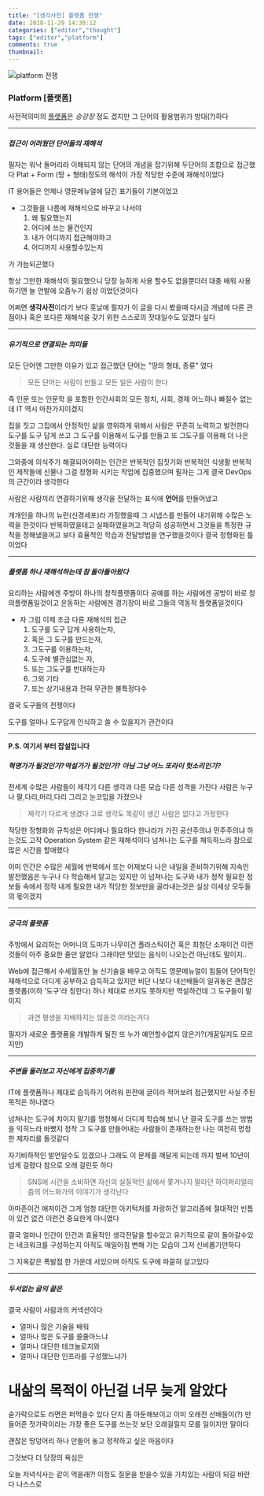 ```yaml
---
title: "[생각사전] 플랫폼 전쟁"
date: 2018-11-29 14:30:12
categories: ["editor","thought"]
tags: ["editor","platform"]
comments: true
thumbnail:
---
```

![platform 전쟁](https://user-images.githubusercontent.com/22788288/49204792-59da9d00-f3f0-11e8-9e38-c048256aaad4.jpg)

### Platform [플랫폼]

사전적의미의 [플랫폼](https://ko.wikipedia.org/wiki/%ED%94%8C%EB%9E%AB%ED%8F%BC)은 *승강장* 정도 겠지만 그 단어의 활용범위가 방대(?)하다

---
##### 접근이 어려웠던 단어들의 재해석
필자는 워낙 돌머리라 이해되지 않는 단어의 개념을 잡기위해 두단어의 조합으로 접근했다
Plat + Form (땅 + 형태)정도의 해석이 가장 적당한 수준에 재해석이었다

IT 용어들은 언제나 영문메뉴얼에 담긴 표기들이 기본이었고 
* 그것들을 나름에 재해석으로 바꾸고 나서야
	1. 왜 필요했는지 
	2. 어디에 쓰는 물건인지 
	3. 내가 어디까지 접근해야하고 
	4. 어디까지 사용할수있는지

가 가늠되곤했다

항상 그만한 재해석이 필요했으니 당장 능하게 사용 할수도 없을뿐더러 
대충 배워 사용하기엔 늘 언발에 오줌누기 쉽상 이었던것이다

어쩌면 **생각사전**이라기 보다 훗날에 필자가 
이 글을 다시 봤을때 다시금 개념에 다른 관점이나 혹은 
또다른 재해석을 갖기 위한 스스로의 잣대일수도 있겠다 싶다

---

##### 유기적으로 연결되는 의미들
모든 단어엔 그만한 이유가 있고 접근했던 단어는 "땅의 형태, 종류" 였다

>모든 단어는 사람이 만들고 모든 일은 사람이 한다 

즉 인문 또는 인문학 을 포함한 인간사회의 
모든 정치, 사회, 경제 어느하나 빠질수 없는데 IT 역시 마찬가지이겠지 

집을 짓고 그집에서 안정적인 삶을 영위하게 위해서 
사람은 꾸준히 노력하고 발전한다
도구를 도구 답게 쓰고 그 도구를 이용해서 도구를 만들고 
또 그도구를 이용해 더 나은 것들을 재 생산한다. 실로 대단한 능력이다 

그와중에 의식주가 해결되어야하는 인간은 
반복적인 집짓기와 반복적인 식생활 반복적인 제작들에 신물나 
그걸 정형화 시키는 작업에 집중했으며 필자는 그게 결국 DevOps의 근간이라 생각한다

사람은 사람끼리 연결하기위해 생각을 전달하는 표식에 **언어**를 만들어냈고 

개개인을 하나의 뉴런(신경세포)라 가정했을때 
그 시냅스를 만들어 내기위해 수많은 노력을 한것이다
반복하였을테고 실패하였을꺼고 적당히 성공하면서 그것들을 특정한 규칙을 정해냈을꺼고 
보다 효율적인 학습과 전달방법을 연구했을것이다 결국 정형화된 틀 이었다

---

##### 플랫폼 하나 재해석하는데 참 돌아돌아왔다
요리하는 사람에겐 주방이 하나의 창작플랫폼이다 
공예를 하는 사람에겐 공방이 바로 창의플랫폼일것이고
운동하는 사람에겐 경기장이 바로 그들의 역동적 플랫폼일것이다

* 자 그럼 이제  조금 다른 재해석의 접근
	1. 도구를 도구 답게 사용하는자, 
	2. 혹은 그 도구를 만드는자, 
	3. 그도구를 이용하는자, 
	4. 도구에 별관심없는 자, 
	5. 또는 그도구를 반대하는자
	6. 그외 기타 
	7. 또는 상기내용과 전혀 무관한 불특정다수

결국 도구들의 전쟁이다 

도구를 얼마나 도구답게 인식하고 쓸 수 있을지가 관건이다

---

**P.S. 여기서 부터 잡설입니다**
##### 혁명가가 될것인가?역설가가 될것인가? 아님 그냥 어느 또라이 헛소리인가?
전세계 수많은 사람들이 제각기 다른 생각과 다른 모습 다른 성격을 가진다 
사람은 누구나 팔,다리,머리,다리 그리고 눈코입을 가졌으나 
 
>제각기 다르게 생겼다 고로 생각도 똑같이 생긴 사람은 없다고 가정한다

적당한 정형화와 규칙성은 어디에나 필요하다 
한나라가 가진 공산주의냐 민주주의냐 하는것도 고작 Operation System 같은 재해석이다
넘쳐나는 도구를 채득하느라 참으로 많은 시간을 할애했다

이미 인간은 수많은 세월에 반복에서 또는 어제보다 나은 내일을 준비하기위해 
지속인 발전했음은 누구나 다 학습해서 알고는 있지만
이 넘쳐나는 도구와 내가 정작 필요한 정보들 속에서 
정작 내게 필요한 내가 적당한 정보만을 골라내는것은 실상 이세상 모두들의 몫이겠지

---

##### 궁극의 플랫폼
주방에서 요리하는 어머니의 도마가 나무이건 플라스틱이건 혹은 
최첨단 소재이건 이런것들이 아주 중요한 줄만 알았다
그래야만 맛있는 음식이 나오는건 아닌데도 말이지..

Web에 접근해서 수세월동안 늘 신기술을 배우고 아직도 영문메뉴얼이 힘들어 
단어적인 재해석으로 더디게 공부하고 습득하고 있지만
비단 나보다 내선배들이 일궈놓은 괜찮은 플랫폼(이하 '도구'라 칭한다) 하나 
제대로 쓰지도 못하지만 역설하건데 그 도구들이 말이지

> 과연 평생을 지배하지는 않을것 이라는거다 

필자가 새로운 플랫폼을 개발하게 될진 또 누가 예언할수없지 않은가?(개꿈일지도 모르지만)

---

##### 주변들 둘러보고 자신에게 집중하기를
IT에 플랫폼하나 제대로 습득하기 어려워 핀잔에 글이라 적어보려 접근했지만
사실 주된 목적은 하나였다

넘쳐나는 도구에 치이지 말기를 멍청해서 더디게 학습해 보니 
난 결국 도구를 쓰는 방법을 익히느라 바빴지
정작 그 도구를 만들어내는 사람들이 존재하는한 나는 여전히 멍청한 제자리를 돌것같다

자기비하적인 발언일수도 있겠으나 
그래도 이 문제를 깨달게 되는데 까지 벌써 10년이 넘게 걸렸다 참으로 오래 걸린듯 하다

>SNS에 시간을 소비하면 자신의 실질적인 삶에서 쫓겨나지 말라던 
>하이퍼리얼리즘의 어느화가의 이야기가 생각난다

아마존이건 애저이건 그게 엄청 대단한 아키턱처를 자랑하건 
알고리즘에 절대적인 빈틈이 있건 없건 이런건 중요한게 아니였다

결국 얼마나 인간이 인간과 효율적인 생각전달을 할수있고 
유기적으로 같이 돌아갈수있는 네크워크를 구성하는지
아직도 매일아침 변해 가는 모습이 그저 신비롭기만하다

그 지옥같은 폭발점 한 가운데 서있으며 아직도 도구에 파묻혀 살고있다

---

##### 두서없는 글의 끝은
결국 사람이 사람과의 커넥션이다 

* 얼마나 많은 기술을 배워 
* 얼마나 많은 도구를 쓸줄아느냐 
* 얼마나 대단한 테크놀로지와 
* 얼마나 대단한 인프라를 구성했느냐가 

# 내삶의 목적이 아닌걸 너무 늦게 알았다

숟가락으로도 라면은 퍼먹을수 있다 단지 좀 아둔해보이고 
이미 오래전 선배들이(?) 만들어준 젓가락이라는 가장 좋은 도구를 쓰는것 보단 
오래걸릴지 모를 일이지만 말이다

괜찮은 땅덩어리 하나 만들어 놓고 정착하고 싶은 마음이다

그것보다 더 당장의 욕심은 

오늘 저녁식사는 같이 먹을래?! 
이정도 질문을 받을수 있을 가치있는 사람이 되길 바란다 나스스로

